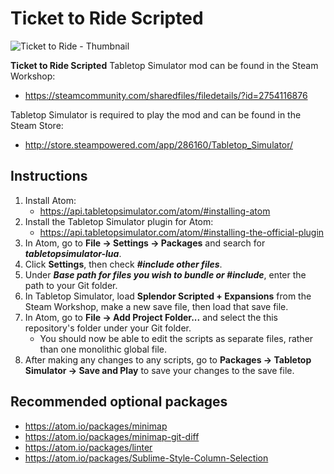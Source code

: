 # Ticket to Ride Scripted
![Ticket to Ride - Thumbnail](https://user-images.githubusercontent.com/66279959/175208890-d2d928e6-2e08-4df4-82be-6421bd8b1c3e.png)

**Ticket to Ride Scripted** Tabletop Simulator mod can be found in the Steam Workshop:
- https://steamcommunity.com/sharedfiles/filedetails/?id=2754116876

Tabletop Simulator is required to play the mod and can be found in the Steam Store:
- http://store.steampowered.com/app/286160/Tabletop_Simulator/

## Instructions
1. Install Atom:
   - https://api.tabletopsimulator.com/atom/#installing-atom
2. Install the Tabletop Simulator plugin for Atom:
   - https://api.tabletopsimulator.com/atom/#installing-the-official-plugin
3. In Atom, go to **File → Settings → Packages** and search for ***tabletopsimulator-lua***.
4. Click **Settings**, then check ***#include other files***.
5. Under ***Base path for files you wish to bundle or #include***, enter the path to your Git folder.
6. In Tabletop Simulator, load **Splendor Scripted + Expansions** from the Steam Workshop, make a new save file, then load that save file.
7. In Atom, go to **File → Add Project Folder...** and select the this repository's folder under your Git folder.
   - You should now be able to edit the scripts as separate files, rather than one monolithic global file.
8. After making any changes to any scripts, go to **Packages → Tabletop Simulator → Save and Play** to save your changes to the save file.

## Recommended optional packages
- https://atom.io/packages/minimap
- https://atom.io/packages/minimap-git-diff
- https://atom.io/packages/linter
- https://atom.io/packages/Sublime-Style-Column-Selection
